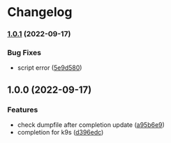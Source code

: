 # Changelog

### [1.0.1](https://github.com/joke/zim-k9s/compare/v1.0.0...v1.0.1) (2022-09-17)


### Bug Fixes

* script error ([5e9d580](https://github.com/joke/zim-k9s/commit/5e9d5804f915f3ccb4713870a42e7c957970a0e1))

## 1.0.0 (2022-09-17)


### Features

* check dumpfile after completion update ([a95b6e9](https://github.com/joke/zim-k9s/commit/a95b6e9917f59d57538b3ffdd522ba4e04a66593))
* completion for k9s ([d396edc](https://github.com/joke/zim-k9s/commit/d396edc7e0cc15730a236a9fb32a500689152900))
